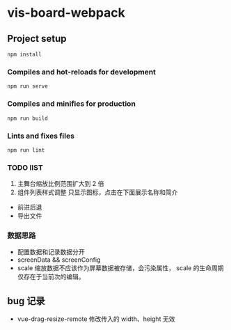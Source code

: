 # vis-board-webpack

## Project setup

```
npm install
```

### Compiles and hot-reloads for development

```
npm run serve
```

### Compiles and minifies for production

```
npm run build
```

### Lints and fixes files

```
npm run lint
```

### TODO lIST

1. 主舞台缩放比例范围扩大到 2 倍
2. 组件列表样式调整 只显示图标，点击在下面展示名称和简介

- 前进后退
- 导出文件

### 数据思路

- 配置数据和记录数据分开
- screenData && screenConfig
- scale 缩放数据不应该作为屏幕数据被存储，会污染属性， scale 的生命周期仅存在于当前次的编辑。

## bug 记录

- vue-drag-resize-remote 修改传入的 width、height 无效
